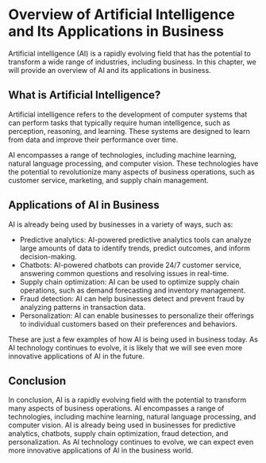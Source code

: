 Overview of Artificial Intelligence and Its Applications in Business
==================================================================================

Artificial intelligence (AI) is a rapidly evolving field that has the potential to transform a wide range of industries, including business. In this chapter, we will provide an overview of AI and its applications in business.

What is Artificial Intelligence?
--------------------------------

Artificial intelligence refers to the development of computer systems that can perform tasks that typically require human intelligence, such as perception, reasoning, and learning. These systems are designed to learn from data and improve their performance over time.

AI encompasses a range of technologies, including machine learning, natural language processing, and computer vision. These technologies have the potential to revolutionize many aspects of business operations, such as customer service, marketing, and supply chain management.

Applications of AI in Business
------------------------------

AI is already being used by businesses in a variety of ways, such as:

* Predictive analytics: AI-powered predictive analytics tools can analyze large amounts of data to identify trends, predict outcomes, and inform decision-making.
* Chatbots: AI-powered chatbots can provide 24/7 customer service, answering common questions and resolving issues in real-time.
* Supply chain optimization: AI can be used to optimize supply chain operations, such as demand forecasting and inventory management.
* Fraud detection: AI can help businesses detect and prevent fraud by analyzing patterns in transaction data.
* Personalization: AI can enable businesses to personalize their offerings to individual customers based on their preferences and behaviors.

These are just a few examples of how AI is being used in business today. As AI technology continues to evolve, it is likely that we will see even more innovative applications of AI in the future.

Conclusion
----------

In conclusion, AI is a rapidly evolving field with the potential to transform many aspects of business operations. AI encompasses a range of technologies, including machine learning, natural language processing, and computer vision. AI is already being used in businesses for predictive analytics, chatbots, supply chain optimization, fraud detection, and personalization. As AI technology continues to evolve, we can expect even more innovative applications of AI in the business world.

